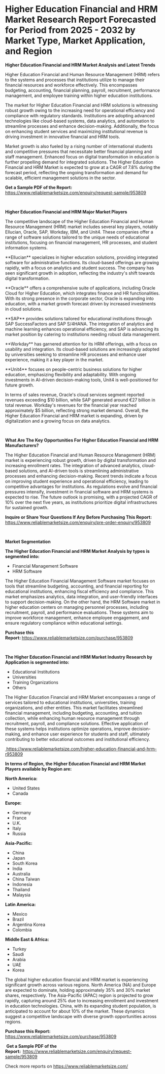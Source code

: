 <p><h1>Higher Education Financial and HRM Market Research Report Forecasted for Period from 2025 -  2032 by Market Type, Market Application, and Region</h1></p><p><strong>Higher Education Financial and HRM Market Analysis and Latest Trends</strong></p>
<p><p>Higher Education Financial and Human Resource Management (HRM) refers to the systems and processes that institutions utilize to manage their financial resources and workforce effectively. This encompasses budgeting, accounting, financial planning, payroll, recruitment, performance management, and employee training within higher education institutions. </p><p>The market for Higher Education Financial and HRM solutions is witnessing robust growth owing to the increasing need for operational efficiency and compliance with regulatory standards. Institutions are adopting advanced technologies like cloud-based systems, data analytics, and automation to streamline processes and enhance decision-making. Additionally, the focus on enhancing student services and maximizing institutional revenue is driving investment in innovative financial and HRM tools.</p><p>Market growth is also fueled by a rising number of international students and competitive pressures that necessitate better financial planning and staff management. Enhanced focus on digital transformation in education is further propelling demand for integrated solutions. The Higher Education Financial and HRM Market is expected to grow at a CAGR of 7.8% during the forecast period, reflecting the ongoing transformation and demand for scalable, efficient management solutions in the sector.</p></p>
<p><strong>Get a Sample PDF of the Report:&nbsp;</strong> <a href="https://www.reliablemarketsize.com/enquiry/request-sample/953809?utm_campaign=2526&utm_medium=2&utm_source=Github&utm_content=ia&utm_term=07032025&utm_id=higher-education-financial-and-hrm">https://www.reliablemarketsize.com/enquiry/request-sample/953809</a></p>
<p>&nbsp;</p>
<p><strong>Higher Education Financial and HRM Major Market Players</strong></p>
<p><p>The competitive landscape of the Higher Education Financial and Human Resource Management (HRM) market includes several key players, notably Ellucian, Oracle, SAP, Workday, IBM, and Unit4. These companies offer a range of software solutions tailored to the unique needs of educational institutions, focusing on financial management, HR processes, and student information systems.</p><p>**Ellucian** specializes in higher education solutions, providing integrated software for administrative functions. Its cloud-based offerings are growing rapidly, with a focus on analytics and student success. The company has seen significant growth in adoption, reflecting the industry's shift towards digital transformation.</p><p>**Oracle** offers a comprehensive suite of applications, including Oracle Cloud for Higher Education, which integrates finance and HR functionalities. With its strong presence in the corporate sector, Oracle is expanding into education, with a market growth forecast driven by increased investments in cloud solutions.</p><p>**SAP** provides solutions tailored for educational institutions through SAP SuccessFactors and SAP S/4HANA. The integration of analytics and machine learning enhances operational efficiency, and SAP is advancing its market position by catering to institutions needing robust data management.</p><p>**Workday** has garnered attention for its HRM offerings, with a focus on usability and integration. Its cloud-based solutions are increasingly adopted by universities seeking to streamline HR processes and enhance user experience, making it a key player in the market.</p><p>**Unit4** focuses on people-centric business solutions for higher education, emphasizing flexibility and adaptability. With ongoing investments in AI-driven decision-making tools, Unit4 is well-positioned for future growth.</p><p>In terms of sales revenue, Oracle's cloud services segment reported revenues exceeding $10 billion, while SAP generated around €27 billion in total revenue. Workday's revenues for the financial year reached approximately $5 billion, reflecting strong market demand. Overall, the Higher Education Financial and HRM market is expanding, driven by digitalization and a growing focus on data analytics.</p></p>
<p>&nbsp;</p>
<p><strong>What Are The Key Opportunities For Higher Education Financial and HRM Manufacturers?</strong></p>
<p><p>The Higher Education Financial and Human Resource Management (HRM) market is experiencing robust growth, driven by digital transformation and increasing enrollment rates. The integration of advanced analytics, cloud-based solutions, and AI-driven tools is streamlining administrative processes and enhancing decision-making. Recent trends indicate a focus on improving student experience and operational efficiency, leading to competitive advantages for institutions. As regulations evolve and financial pressures intensify, investment in financial software and HRM systems is expected to rise. The future outlook is promising, with a projected CAGR of 10% over the next five years, as institutions prioritize digital infrastructures for sustained growth.</p></p>
<p><strong>Inquire or Share Your Questions If Any Before Purchasing This Report:</strong> <a href="https://www.reliablemarketsize.com/enquiry/pre-order-enquiry/953809?utm_campaign=2526&utm_medium=2&utm_source=Github&utm_content=ia&utm_term=07032025&utm_id=higher-education-financial-and-hrm">https://www.reliablemarketsize.com/enquiry/pre-order-enquiry/953809</a></p>
<p>&nbsp;</p>
<p><strong>Market Segmentation</strong></p>
<p><strong>The Higher Education Financial and HRM Market Analysis by types is segmented into:</strong></p>
<p><ul><li>Financial Management Software</li><li>HRM Software</li></ul></p>
<p><p>The Higher Education Financial Management Software market focuses on tools that streamline budgeting, accounting, and financial reporting for educational institutions, enhancing fiscal efficiency and compliance. This market emphasizes analytics, data integration, and user-friendly interfaces to support decision-making. On the other hand, the HRM Software market in higher education centers on managing personnel processes, including recruitment, payroll, and performance evaluations. These systems aim to improve workforce management, enhance employee engagement, and ensure regulatory compliance within educational settings.</p></p>
<p><strong>Purchase this Report:&nbsp;</strong><a href="https://www.reliablemarketsize.com/purchase/953809?utm_campaign=2526&utm_medium=2&utm_source=Github&utm_content=ia&utm_term=07032025&utm_id=higher-education-financial-and-hrm">https://www.reliablemarketsize.com/purchase/953809</a></p>
<p>&nbsp;</p>
<p><strong>The Higher Education Financial and HRM Market Industry Research by Application is segmented into:</strong></p>
<p><ul><li>Educational Institutions</li><li>Universities</li><li>Training Organizations</li><li>Others</li></ul></p>
<p><p>The Higher Education Financial and HRM Market encompasses a range of services tailored to educational institutions, universities, training organizations, and other entities. This market facilitates streamlined financial management, including budgeting, accounting, and tuition collection, while enhancing human resource management through recruitment, payroll, and compliance solutions. Effective application of these systems helps institutions optimize operations, improve decision-making, and enhance user experience for students and staff, ultimately contributing to better educational outcomes and institutional efficiency.</p></p>
<p><a href="https://www.reliablemarketsize.com/higher-education-financial-and-hrm-r953809?utm_campaign=2526&utm_medium=2&utm_source=Github&utm_content=ia&utm_term=07032025&utm_id=higher-education-financial-and-hrm">&nbsp;https://www.reliablemarketsize.com/higher-education-financial-and-hrm-r953809</a></p>
<p><strong>In terms of Region, the Higher Education Financial and HRM Market Players available by Region are:</strong></p>
<p>
    <p> <strong> North America: </strong>
        <ul>
            <li>United States</li>
            <li>Canada</li>
        </ul>
        </p> 
    <p> <strong> Europe: </strong>
        <ul>
            <li>Germany</li>
            <li>France</li>
            <li>U.K.</li>
            <li>Italy</li>
            <li>Russia</li>
        </ul>
        </p> 
    <p> <strong> Asia-Pacific: </strong>
        <ul>
            <li>China</li>
            <li>Japan</li>
            <li>South Korea</li>
            <li>India</li>
            <li>Australia</li>
            <li>China Taiwan</li>
            <li>Indonesia</li>
            <li>Thailand</li>
            <li>Malaysia</li>
        </ul>
        </p> 
    <p> <strong> Latin America: </strong>
        <ul>
            <li>Mexico</li>
            <li>Brazil</li>
            <li>Argentina Korea</li>
            <li>Colombia</li>
        </ul>
        </p> 
    <p> <strong> Middle East & Africa: </strong>
        <ul>
            <li>Turkey</li>
            <li>Saudi</li>
            <li>Arabia</li>
            <li>UAE</li>
            <li>Korea</li>
        </ul>
    </p>
    </p>
<p><p>The global higher education financial and HRM market is experiencing significant growth across various regions. North America (NA) and Europe are expected to dominate, holding approximately 35% and 30% market shares, respectively. The Asia-Pacific (APAC) region is projected to grow rapidly, capturing around 25% due to increasing enrollment and investment in education technologies. China, with its expanding student population, is anticipated to account for about 10% of the market. These dynamics suggest a competitive landscape with diverse growth opportunities across regions.</p></p>
<p><strong>Purchase this Report: </strong><a href="https://www.reliablemarketsize.com/purchase/953809?utm_campaign=2526&utm_medium=2&utm_source=Github&utm_content=ia&utm_term=07032025&utm_id=higher-education-financial-and-hrm">https://www.reliablemarketsize.com/purchase/953809</a></p>
<p>&nbsp;<strong>Get a Sample PDF of the Report:&nbsp;&nbsp;</strong><a href="https://www.reliablemarketsize.com/enquiry/request-sample/953809?utm_campaign=2526&utm_medium=2&utm_source=Github&utm_content=ia&utm_term=07032025&utm_id=higher-education-financial-and-hrm">https://www.reliablemarketsize.com/enquiry/request-sample/953809</a></p>
<p><strong></strong></p>
<p>Check more reports on <a href="https://www.reliablemarketsize.com/?utm_campaign=2526&utm_medium=2&utm_source=Github&utm_content=ia&utm_term=07032025&utm_id=higher-education-financial-and-hrm">https://www.reliablemarketsize.com/</a></p>